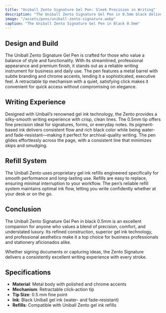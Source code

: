 ```yaml
---
title: "Uniball Zento Signature Gel Pen: Sleek Precision in Writing"
description: "The Uniball Zento Signature Gel Pen in 0.5mm black delivers precise, smooth writing with a sleek and professional design. Ideal for everyday writing tasks and signatures, it combines style with functionality."
image: "/assets/pens/uniball-zento-signature.webp"
caption: "The Uniball Zento Signature Gel Pen in Black 0.5mm"
---
```


## Design and Build

The Uniball Zento Signature Gel Pen is crafted for those who value a balance of style and functionality. With its streamlined, professional appearance and premium finish, it stands out as a reliable writing instrument for business and daily use. The pen features a metal barrel with subtle branding and chrome accents, lending it a sophisticated, executive feel. A retractable tip mechanism with a quiet, satisfying click makes it convenient for quick access without compromising on elegance.

## Writing Experience

Designed with Uniball’s renowned gel ink technology, the Zento provides a silky-smooth writing experience with crisp, clean lines. The 0.5mm tip offers fine precision ideal for signatures, forms, or everyday notes. Its pigment-based ink delivers consistent flow and rich black color while being water- and fade-resistant—making it perfect for archival-quality writing. The pen glides effortlessly across the page, with a consistent line that minimizes skips and smudging.

## Refill System

The Uniball Zento uses proprietary gel ink refills engineered specifically for smooth performance and long-lasting use. Refills are easy to replace, ensuring minimal interruption to your workflow. The pen’s reliable refill system maintains optimal ink flow, letting you write confidently whether at your desk or on the go.

## Conclusion

The Uniball Zento Signature Gel Pen in black 0.5mm is an excellent companion for anyone who values a blend of precision, comfort, and understated luxury. Its refined construction, superior gel ink technology, and professional aesthetics make it a top choice for business professionals and stationery aficionados alike.

Whether signing documents or capturing ideas, the Zento Signature delivers a consistently excellent writing experience with every stroke.

## Specifications

- **Material**: Metal body with polished and chrome accents  
- **Mechanism**: Retractable click-action tip  
- **Tip Size**: 0.5 mm fine point  
- **Ink**: Black Uniball gel ink (water- and fade-resistant)  
- **Refills**: Compatible with Uniball Zento gel ink refills
